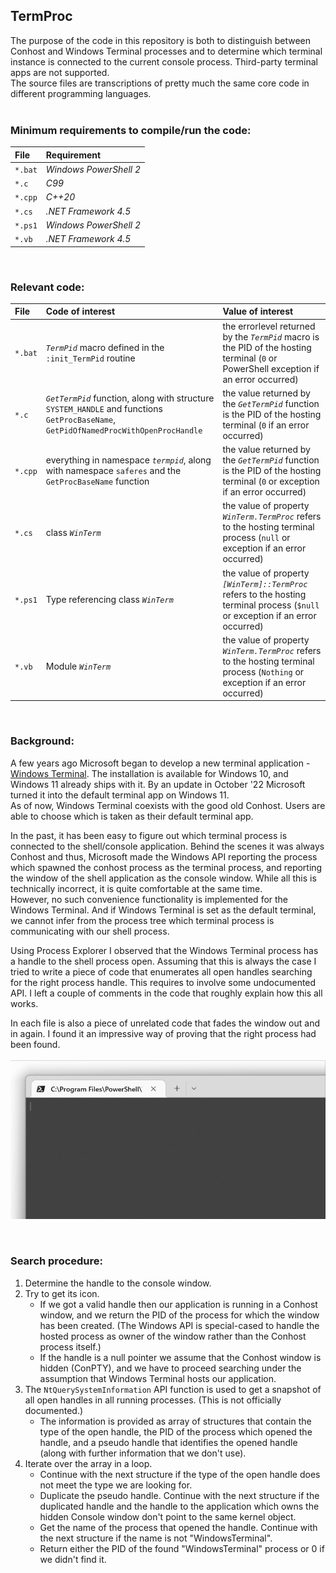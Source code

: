 ## **TermProc**  

The purpose of the code in this repository is both to distinguish between Conhost and Windows Terminal processes and to determine which terminal instance is connected to the current console process. Third-party terminal apps are not supported.  
The source files are transcriptions of pretty much the same core code in different programming languages.  
<br>
### **Minimum requirements to compile/run the code:**  

| **File** | **Requirement** |
| :--- | :--- |
| `*.bat` | *Windows PowerShell 2* |
| `*.c` | *C99* |
| `*.cpp` | *C++20* |
| `*.cs` | *.NET Framework 4.5* |
| `*.ps1` | *Windows PowerShell 2* |
| `*.vb` | *.NET Framework 4.5* |

<br>

### **Relevant code:**  

| **File** | **Code of interest** | **Value of interest** |
| :--- | :--- | :--- |
| `*.bat` | *`TermPid`* macro defined in the `:init_TermPid` routine | the errorlevel returned by the *`TermPid`* macro is the PID of the hosting terminal (`0` or PowerShell exception if an error occurred) |
| `*.c` | *`GetTermPid`* function, along with structure `SYSTEM_HANDLE` and functions `GetProcBaseName`, `GetPidOfNamedProcWithOpenProcHandle` | the value returned by the *`GetTermPid`* function is the PID of the hosting terminal (`0` if an error occurred) |
| `*.cpp` | everything in namespace *`termpid`*, along with namespace `saferes` and the `GetProcBaseName` function | the value returned by the *`GetTermPid`* function is the PID of the hosting terminal (`0` or exception if an error occurred) |
| `*.cs` | class *`WinTerm`* | the value of property *`WinTerm.TermProc`* refers to the hosting terminal process (`null` or exception if an error occurred) |
| `*.ps1` | Type referencing class *`WinTerm`* | the value of property *`[WinTerm]::TermProc`* refers to the hosting terminal process (`$null` or exception if an error occurred) |
| `*.vb` | Module *`WinTerm`* | the value of property *`WinTerm.TermProc`* refers to the hosting terminal process (`Nothing` or exception if an error occurred) |

<br>

### **Background:**  
A few years ago Microsoft began to develop a new terminal application - [Windows Terminal](https://github.com/microsoft/terminal). The installation is available for Windows 10, and Windows 11 already ships with it. By an update in October '22 Microsoft turned it into the default terminal app on Windows 11.  
As of now, Windows Terminal coexists with the good old Conhost. Users are able to choose which is taken as their default terminal app.  

In the past, it has been easy to figure out which terminal process is connected to the shell/console application. Behind the scenes it was always Conhost and thus, Microsoft made the Windows API reporting the process which spawned the conhost process as the terminal process, and reporting the window of the shell application as the console window. While all this is technically incorrect, it is quite comfortable at the same time.  
However, no such convenience functionality is implemented for the Windows Terminal. And if Windows Terminal is set as the default terminal, we cannot infer from the process tree which terminal process is communicating with our shell process.  

Using Process Explorer I observed that the Windows Terminal process has a handle to the shell process open. Assuming that this is always the case I tried to write a piece of code that enumerates all open handles searching for the right process handle. This requires to involve some undocumented API. I left a couple of comments in the code that roughly explain how this all works.  

In each file is also a piece of unrelated code that fades the window out and in again. I found it an impressive way of proving that the right process had been found.  
<br>
![example output](./termproc.gif)

<br>

### **Search procedure:**  
1. Determine the handle to the console window.  
2. Try to get its icon.  
   - If we got a valid handle then our application is running in a Conhost window, and we return the PID of the process for which the window has been created. (The Windows API is special-cased to handle the hosted process as owner of the window rather than the Conhost process itself.)  
   - If the handle is a null pointer we assume that the Conhost window is hidden (ConPTY), and we have to proceed searching under the assumption that Windows Terminal hosts our application.  
3. The `NtQuerySystemInformation` API function is used to get a snapshot of all open handles in all running processes. (This is not officially documented.)  
   - The information is provided as array of structures that contain the type of the open handle, the PID of the process which opened the handle, and a pseudo handle that identifies the opened handle (along with further information that we don't use).  
4. Iterate over the array in a loop.  
   - Continue with the next structure if the type of the open handle does not meet the type we are looking for.  
   - Duplicate the pseudo handle. Continue with the next structure if the duplicated handle and the handle to the application which owns the hidden Console window don't point to the same kernel object.  
   - Get the name of the process that opened the handle. Continue with the next structure if the name is not "WindowsTerminal".  
   - Return either the PID of the found "WindowsTerminal" process or 0 if we didn't find it.  

